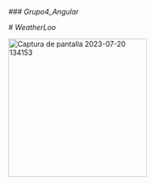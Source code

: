 <em>### Grupo4_Angular</em>


<em># WeatherLoo</em>

<img width="274" alt="Captura de pantalla 2023-07-20 134153" src="https://github.com/caroldmg/Grupo4_Angular/assets/80829907/e6bd2d9e-4d18-41d9-b308-f36a37680627">
